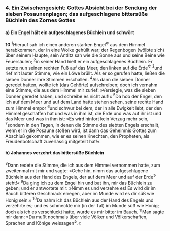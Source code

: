 ### 4. Ein Zwischengesicht: Gottes Absicht bei der Sendung der sieben Posaunenplagen; das aufgeschlagene bittersüße Büchlein des Zornes Gottes

#### a) Ein Engel hält ein aufgeschlagenes Büchlein und schwört

__10__
<sup>1</sup>Hierauf sah ich einen anderen starken Engel<sup title="= einen Engelfürsten">&#x2732;</sup> aus dem Himmel herabkommen, der in eine Wolke gehüllt war; der Regenbogen (wölbte sich) über seinem Haupte, sein Antlitz sah wie die Sonne aus und seine Beine wie Feuersäulen;
<sup>2</sup>in seiner Hand hielt er ein aufgeschlagenes Büchlein. Er setzte nun seinen rechten Fuß auf das Meer, den linken auf die Erde<sup title="= das feste Land">&#x2732;</sup>
<sup>3</sup>und rief mit lauter Stimme, wie ein Löwe brüllt. Als er so gerufen hatte, ließen die sieben Donner ihre Stimmen erschallen.
<sup>4</sup>Als dann die sieben Donner geredet hatten, wollte ich (das Gehörte) aufschreiben; doch ich vernahm eine Stimme, die aus dem Himmel mir zurief: »Versiegle, was die sieben Donner geredet haben, und schreibe es nicht auf!«
<sup>5</sup>Da hob der Engel, den ich auf dem Meer und auf dem Land hatte stehen sehen, seine rechte Hand zum Himmel empor
<sup>6</sup>und schwur bei dem, der in alle Ewigkeit lebt, der den Himmel geschaffen hat und was in ihm ist, die Erde und was auf ihr ist und das Meer und was in ihm ist: »Es wird hinfort kein Verzug mehr sein,
<sup>7</sup>sondern in den Tagen, in denen die Stimme des siebten Engels erschallt, wenn er in die Posaune stoßen wird, ist dann das Geheimnis Gottes zum Abschluß gekommen, wie er es seinen Knechten, den Propheten, als Freudenbotschaft zuverlässig mitgeteilt hat!«

#### b) Johannes verzehrt das bittersüße Büchlein

<sup>8</sup>Dann redete die Stimme, die ich aus dem Himmel vernommen hatte, zum zweitenmal mit mir und sagte: »Gehe hin, nimm das aufgeschlagene Büchlein aus der Hand des Engels, der auf dem Meer und auf der Erde<sup title="= dem festen Land">&#x2732;</sup> steht!«
<sup>9</sup>Da ging ich zu dem Engel hin und bat ihn, mir das Büchlein zu geben; und er antwortete mir: »Nimm es und verzehre es! Es wird dir im Bauch bitteren Geschmack erregen, aber im Munde wird es dir süß wie Honig sein.«
<sup>10</sup>Da nahm ich das Büchlein aus der Hand des Engels und verzehrte es; und es schmeckte mir (in der Tat) im Munde süß wie Honig; doch als ich es verschluckt hatte, wurde es mir bitter im Bauch.
<sup>11</sup>Man sagte mir dann: »Du mußt nochmals über viele Völker und Völkerschaften, Sprachen und Könige weissagen<sup title="oder: Gottesaussprüche verkünden">&#x2732;</sup>.«